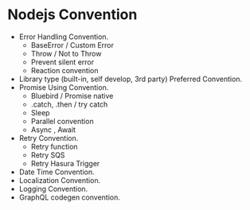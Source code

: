 # Nodejs Convention

- Error Handling Convention.
  - BaseError / Custom Error
  - Throw / Not to Throw
  - Prevent silent error
  - Reaction convention
- Library type (built-in, self develop, 3rd party) Preferred Convention.
- Promise Using Convention.
  - Bluebird / Promise native
  - .catch, .then / try catch
  - Sleep
  - Parallel convention
  - Async , Await
- Retry Convention.
  - Retry function
  - Retry SQS
  - Retry Hasura Trigger
- Date Time Convention.
- Localization Convention.
- Logging Convention.
- GraphQL codegen convention.
